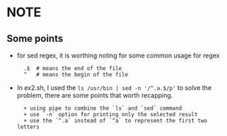 NOTE
====

## Some points

+ for sed regex, it is worthing noting for some common usage for regex

		.$	# means the end of the file
		^	# means the begin of the file

+ In ex2.sh, I used the `ls /usr/bin | sed -n '/^.a.$/p'` to solve the problem, there are some points that worth recapping.

		+ using pipe to combine the `ls` and `sed` command
		+ use `-n` option for printing only the selected result
		+ use the `^.a` instead of `^a` to represent the first two letters
